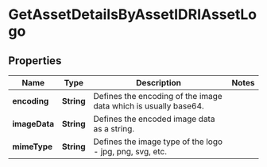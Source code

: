 

# GetAssetDetailsByAssetIDRIAssetLogo


## Properties

| Name | Type | Description | Notes |
|------------ | ------------- | ------------- | -------------|
|**encoding** | **String** | Defines the encoding of the image data which is usually base64. |  |
|**imageData** | **String** | Defines the encoded image data as a string. |  |
|**mimeType** | **String** | Defines the image type of the logo - jpg, png, svg, etc. |  |



